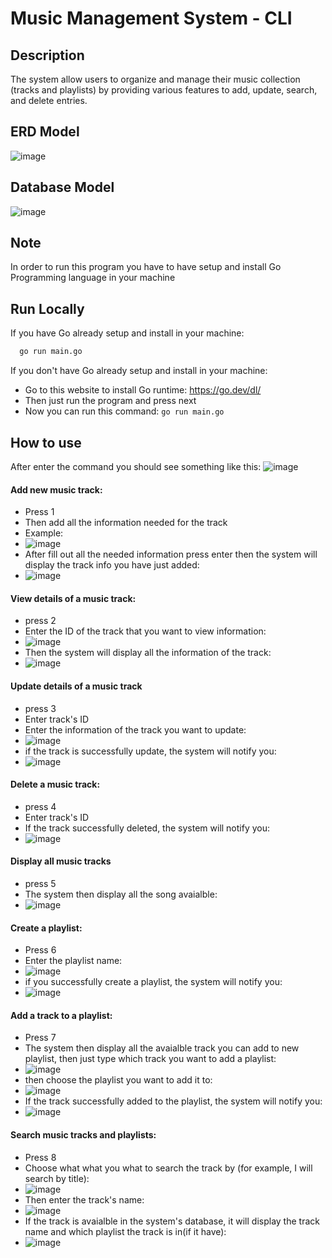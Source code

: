 
# Music Management System - CLI
## Description

 The system allow users to organize and manage their music collection (tracks and playlists) by providing various features to add, update, search, and delete entries.

## ERD Model
![image](https://github.com/ththanhtung/music-management-system-cli/assets/83943695/73ff1809-3ba1-42f5-8fb7-597cc73a07ae)

## Database Model
![image](https://github.com/ththanhtung/music-management-system-cli/assets/83943695/3c0eb39e-b05b-4fcb-b947-8ebbbfa3ffaf)

## Note

In order to run this program you have to have setup and install Go Programming language in your machine
## Run Locally

If you have Go already setup and install in your machine:
```bash
  go run main.go
```
If you don't have Go already setup and install in your machine:
- Go to this website to install Go runtime: https://go.dev/dl/
- Then just run the program and press next
- Now you can run this command: ```go run main.go ```

## How to use
After enter the command you should see something like this:
![image](https://github.com/ththanhtung/music-management-system-cli/assets/83943695/934f8d17-abf0-4afd-af0d-b87816298f23)
#### Add new music track:
- Press 1 
- Then add all the information needed for the track
- Example: 
- ![image](https://github.com/ththanhtung/music-management-system-cli/assets/83943695/a53d6fc9-b97f-487a-bb20-5d8313cc3f56)
- After fill out all the needed information press enter then the system will display the track info you have just added: 
- ![image](https://github.com/ththanhtung/music-management-system-cli/assets/83943695/3afe4737-ed72-4543-b94b-c09d33624468)
####  View details of a music track:
- press 2
- Enter the ID of the track that you want to view information:
- ![image](https://github.com/ththanhtung/music-management-system-cli/assets/83943695/e17e94f2-14db-4c52-9e85-80d7cb0ee646)
- Then the system will display all the information of the track:
- ![image](https://github.com/ththanhtung/music-management-system-cli/assets/83943695/e8e0193a-b9b5-4a5e-9583-cf0fde15a295)
#### Update details of a music track
- press 3
- Enter track's ID
- Enter the information of the track you want to update:
- ![image](https://github.com/ththanhtung/music-management-system-cli/assets/83943695/323a1185-1411-4a9f-ba77-cb09b39632fa)
- if the track is successfully update, the system will notify you:
- ![image](https://github.com/ththanhtung/music-management-system-cli/assets/83943695/df182c65-d02a-4aec-9bef-e74a81f72c03)
#### Delete a music track:
- press 4
- Enter track's ID
- If the track successfully deleted, the system will notify you: 
- ![image](https://github.com/ththanhtung/music-management-system-cli/assets/83943695/53b5ec3e-0ef4-4f62-a70d-12bea4fbd2dc)
####  Display all music tracks
- press 5
- The system then display all the song avaialble:
- ![image](https://github.com/ththanhtung/music-management-system-cli/assets/83943695/ff804007-d53e-4f9d-ab09-9f4b4171eef9)
 #### Create a playlist:
 - Press 6
 - Enter the playlist name:
 - ![image](https://github.com/ththanhtung/music-management-system-cli/assets/83943695/56a2bc43-a793-4133-9256-c287a363f1ec)
- if you successfully create a playlist, the system will notify you:
- ![image](https://github.com/ththanhtung/music-management-system-cli/assets/83943695/5b52d65b-1acb-488c-a987-3d87e4ec0303)
####  Add a track to a playlist:
- Press 7
- The system then display all the avaialble track you can add to new playlist, then just type which track you want to add a playlist:
- ![image](https://github.com/ththanhtung/music-management-system-cli/assets/83943695/e3e7a4f8-1c3f-4f76-8412-00f42a2617fe)
- then choose the playlist you want to add it to: 
- ![image](https://github.com/ththanhtung/music-management-system-cli/assets/83943695/fe36970d-783f-44fa-8e6f-4e2e9170e61e)
- If the track successfully added to the playlist, the system will notify you:
- ![image](https://github.com/ththanhtung/music-management-system-cli/assets/83943695/4fce39ab-a852-4574-9028-ab4c5219d206)

####  Search music tracks and playlists:
- Press 8
- Choose what what you what to search the track by (for example, I will search by title):
- ![image](https://github.com/ththanhtung/music-management-system-cli/assets/83943695/aac3fa8b-eabc-4269-874c-e69b18f9e0d6)
- Then enter the track's name: 
- ![image](https://github.com/ththanhtung/music-management-system-cli/assets/83943695/ca0e3e0e-fe1e-4a54-8005-96fb76313112)
- If the track is avaialble in the system's database, it will display the track name and which playlist the track is in(if it have): 
- ![image](https://github.com/ththanhtung/music-management-system-cli/assets/83943695/38ad2760-9328-4343-a7b7-109a5d63c404)